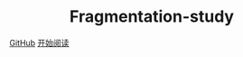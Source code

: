 
<h1 align="center">Fragmentation-study</h1>

[GitHub](https://github.com/Solomon-D/Fragmentation-study)
[开始阅读](#Fragmentation-study)





